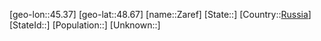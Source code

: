 ﻿---
location: [48.67,45.37]
type: City
tags:
- geo/City


SpocWebEntityId: 35788
isDeleted: false
confidential: public

---
[geo-lon::45.37]
[geo-lat::48.67]
[name::Zaref]
[State::]
[Country::[Russia](geo/Continent/Europe/Russia.md)]
[StateId::]
[Population::]
[Unknown::]

